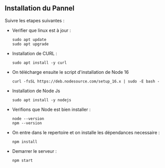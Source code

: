 ## Installation du Pannel

Suivre les etapes suivantes :


- Verifier que linux est à jour :
    ```shell
    sudo apt update
    sudo apt upgrade
    ```

- Installation de CURL :
    ```shell
    sudo apt install -y curl
    ```
    
- On télécharge ensuite le script d'installation de Node 16
    ```shell
    curl -fsSL https://deb.nodesource.com/setup_16.x | sudo -E bash -
    ```
    
- Installation de Node Js
    ```shell
    sudo apt install -y nodejs
    ```

- Verifions que Node est bien installer :
    ```shell
    node --version
    npm --version
    ```


- On entre dans le repertoire et on installe les dépendances necessaire :
    ```shell
    npm install
    ```

- Demarrer le serveur :
    ```shell
    npm start
    ```

